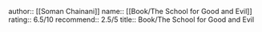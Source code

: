 author:: [[Soman Chainani]]
name:: [[Book/The School for Good and Evil]]
rating:: 6.5/10
recommend:: 2.5/5
title:: Book/The School for Good and Evil
